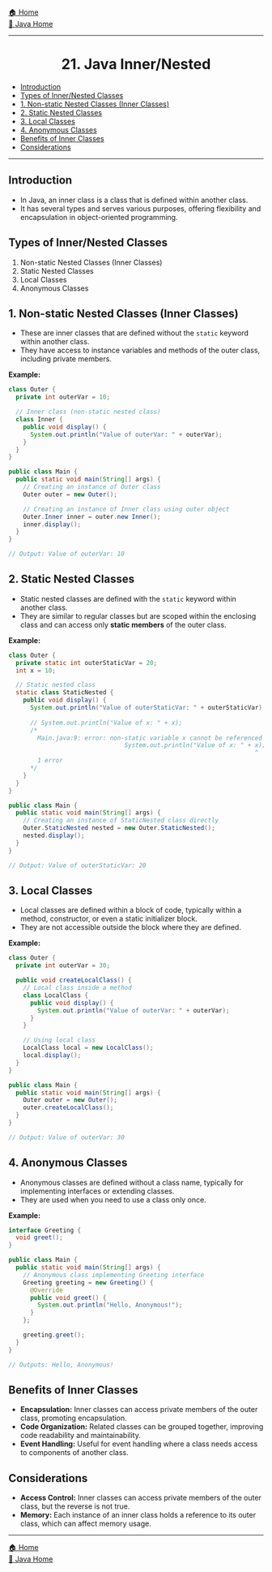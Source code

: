 [🏠 Home](../../../README.md) <br/>
[🍵 Java Home](../Java.md)

<hr/>

<h1 style="text-align: center">21. Java Inner/Nested</h1>

- [Introduction](#introduction)
- [Types of Inner/Nested Classes](#types-of-innernested-classes)
- [1. Non-static Nested Classes (Inner Classes)](#1-non-static-nested-classes-inner-classes)
- [2. Static Nested Classes](#2-static-nested-classes)
- [3. Local Classes](#3-local-classes)
- [4. Anonymous Classes](#4-anonymous-classes)
- [Benefits of Inner Classes](#benefits-of-inner-classes)
- [Considerations](#considerations)

<hr/>

## Introduction

- In Java, an inner class is a class that is defined within another class. 
- It has several types and serves various purposes, offering flexibility and encapsulation in object-oriented programming. 

## Types of Inner/Nested Classes

1. Non-static Nested Classes (Inner Classes)
2. Static Nested Classes
3. Local Classes
4. Anonymous Classes

## 1. Non-static Nested Classes (Inner Classes)

- These are inner classes that are defined without the `static` keyword within another class. 
- They have access to instance variables and methods of the outer class, including private members.

**Example:**
```java
class Outer {
  private int outerVar = 10;

  // Inner class (non-static nested class)
  class Inner {
    public void display() {
      System.out.println("Value of outerVar: " + outerVar);
    }
  }
}

public class Main {
  public static void main(String[] args) {
    // Creating an instance of Outer class
    Outer outer = new Outer();

    // Creating an instance of Inner class using outer object
    Outer.Inner inner = outer.new Inner();
    inner.display();
  }
}

// Output: Value of outerVar: 10
```

## 2. Static Nested Classes

- Static nested classes are defined with the `static` keyword within another class. 
- They are similar to regular classes but are scoped within the enclosing class and can access only **static members** of the outer class.

**Example:**
```java
class Outer {
  private static int outerStaticVar = 20;
  int x = 10;

  // Static nested class
  static class StaticNested {
    public void display() {
      System.out.println("Value of outerStaticVar: " + outerStaticVar);
      
      // System.out.println("Value of x: " + x);
      /* 
        Main.java:9: error: non-static variable x cannot be referenced from a static context
                                System.out.println("Value of x: " + x);
                                                                    ^
        1 error
      */
    }
  }
}

public class Main {
  public static void main(String[] args) {
    // Creating an instance of StaticNested class directly
    Outer.StaticNested nested = new Outer.StaticNested();
    nested.display();
  }
}

// Output: Value of outerStaticVar: 20
```

## 3. Local Classes

- Local classes are defined within a block of code, typically within a method, constructor, or even a static initializer block. 
- They are not accessible outside the block where they are defined.

**Example:**
```java
class Outer {
  private int outerVar = 30;

  public void createLocalClass() {
    // Local class inside a method
    class LocalClass {
      public void display() {
        System.out.println("Value of outerVar: " + outerVar);
      }
    }

    // Using local class
    LocalClass local = new LocalClass();
    local.display();
  }
}

public class Main {
  public static void main(String[] args) {
    Outer outer = new Outer();
    outer.createLocalClass();
  }
}

// Output: Value of outerVar: 30
```

## 4. Anonymous Classes

- Anonymous classes are defined without a class name, typically for implementing interfaces or extending classes. 
- They are used when you need to use a class only once.

**Example:**
```java
interface Greeting {
  void greet();
}

public class Main {
  public static void main(String[] args) {
    // Anonymous class implementing Greeting interface
    Greeting greeting = new Greeting() {
      @Override
      public void greet() {
        System.out.println("Hello, Anonymous!");
      }
    };

    greeting.greet(); 
  }
}

// Outputs: Hello, Anonymous!
```

## Benefits of Inner Classes
- **Encapsulation:** Inner classes can access private members of the outer class, promoting encapsulation.
- **Code Organization:** Related classes can be grouped together, improving code readability and maintainability.
- **Event Handling:** Useful for event handling where a class needs access to components of another class.

## Considerations
- **Access Control:** Inner classes can access private members of the outer class, but the reverse is not true.
- **Memory:** Each instance of an inner class holds a reference to its outer class, which can affect memory usage.

<hr/>

[🏠 Home](../../../README.md) <br/>
[🍵 Java Home](../Java.md)